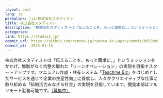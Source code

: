 ```yaml
---
layout: post
lang: ja
permalink: /ja/株式会社スタディスト
title: 株式会社スタディスト
description: '株式会社スタディストは「伝えることを、もっと簡単に。」というミッションをかかげ、無駄がなく均整の取れた「リーンオペレーション」の実現を目指すスタートアップです。マニュアル作成・共有システム「Teachme Biz」をはじめとしたサービスを通じて企業の生産性向上に貢献し、人々がクリエイティブな仕事に取り組める「知的活力みなぎる社会」の実現を目指しています。開発本部はフルリモート勤務可能です。（募集中）'
categories: 
link: https://studist.jp/
commit_url: https://github.com/remote-jp/remote-in-japan/commit/b650b0994970e1784f9df7f676d17574b0470674
commit_at:  2025-01-16
---
```


<p>株式会社スタディストは「伝えることを、もっと簡単に。」というミッションをかかげ、無駄がなく均整の取れた「リーンオペレーション」の実現を目指すスタートアップです。マニュアル作成・共有システム「<a href="https://biz.teachme.jp/">Teachme Biz</a>」をはじめとしたサービスを通じて企業の生産性向上に貢献し、人々がクリエイティブな仕事に取り組める「知的活力みなぎる社会」の実現を目指しています。開発本部はフルリモート勤務可能です。<a href="https://www.wantedly.com/companies/studist/projects">（募集中）</a></p>
